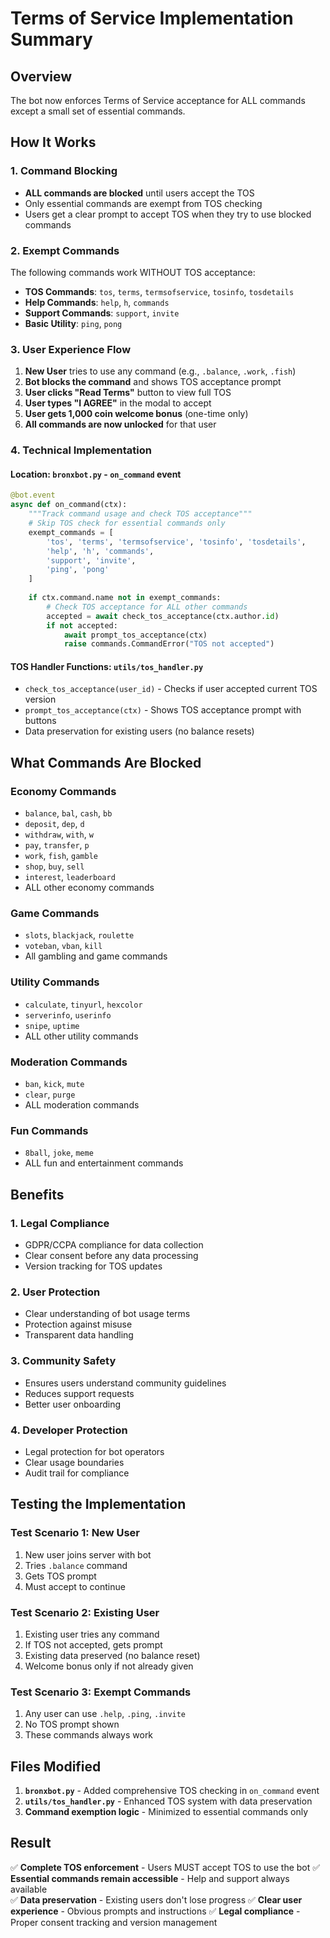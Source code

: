 # Terms of Service Implementation Summary

## Overview
The bot now enforces Terms of Service acceptance for ALL commands except a small set of essential commands.

## How It Works

### 1. **Command Blocking**
- **ALL commands are blocked** until users accept the TOS
- Only essential commands are exempt from TOS checking
- Users get a clear prompt to accept TOS when they try to use blocked commands

### 2. **Exempt Commands**
The following commands work WITHOUT TOS acceptance:
- **TOS Commands**: `tos`, `terms`, `termsofservice`, `tosinfo`, `tosdetails`
- **Help Commands**: `help`, `h`, `commands`
- **Support Commands**: `support`, `invite`
- **Basic Utility**: `ping`, `pong`

### 3. **User Experience Flow**

1. **New User** tries to use any command (e.g., `.balance`, `.work`, `.fish`)
2. **Bot blocks the command** and shows TOS acceptance prompt
3. **User clicks "Read Terms"** button to view full TOS
4. **User types "I AGREE"** in the modal to accept
5. **User gets 1,000 coin welcome bonus** (one-time only)
6. **All commands are now unlocked** for that user

### 4. **Technical Implementation**

#### Location: `bronxbot.py` - `on_command` event
```python
@bot.event
async def on_command(ctx):
    """Track command usage and check TOS acceptance"""
    # Skip TOS check for essential commands only
    exempt_commands = [
        'tos', 'terms', 'termsofservice', 'tosinfo', 'tosdetails',
        'help', 'h', 'commands',
        'support', 'invite',
        'ping', 'pong'
    ]
    
    if ctx.command.name not in exempt_commands:
        # Check TOS acceptance for ALL other commands
        accepted = await check_tos_acceptance(ctx.author.id)
        if not accepted:
            await prompt_tos_acceptance(ctx)
            raise commands.CommandError("TOS not accepted")
```

#### TOS Handler Functions: `utils/tos_handler.py`
- `check_tos_acceptance(user_id)` - Checks if user accepted current TOS version
- `prompt_tos_acceptance(ctx)` - Shows TOS acceptance prompt with buttons
- Data preservation for existing users (no balance resets)

## What Commands Are Blocked

### Economy Commands
- `balance`, `bal`, `cash`, `bb`
- `deposit`, `dep`, `d`
- `withdraw`, `with`, `w`
- `pay`, `transfer`, `p`
- `work`, `fish`, `gamble`
- `shop`, `buy`, `sell`
- `interest`, `leaderboard`
- ALL other economy commands

### Game Commands
- `slots`, `blackjack`, `roulette`
- `voteban`, `vban`, `kill`
- All gambling and game commands

### Utility Commands
- `calculate`, `tinyurl`, `hexcolor`
- `serverinfo`, `userinfo`
- `snipe`, `uptime`
- ALL other utility commands

### Moderation Commands
- `ban`, `kick`, `mute`
- `clear`, `purge`
- ALL moderation commands

### Fun Commands
- `8ball`, `joke`, `meme`
- ALL fun and entertainment commands

## Benefits

### 1. **Legal Compliance**
- GDPR/CCPA compliance for data collection
- Clear consent before any data processing
- Version tracking for TOS updates

### 2. **User Protection**
- Clear understanding of bot usage terms
- Protection against misuse
- Transparent data handling

### 3. **Community Safety**
- Ensures users understand community guidelines
- Reduces support requests
- Better user onboarding

### 4. **Developer Protection**
- Legal protection for bot operators
- Clear usage boundaries
- Audit trail for compliance

## Testing the Implementation

### Test Scenario 1: New User
1. New user joins server with bot
2. Tries `.balance` command
3. Gets TOS prompt
4. Must accept to continue

### Test Scenario 2: Existing User
1. Existing user tries any command
2. If TOS not accepted, gets prompt
3. Existing data preserved (no balance reset)
4. Welcome bonus only if not already given

### Test Scenario 3: Exempt Commands
1. Any user can use `.help`, `.ping`, `.invite`
2. No TOS prompt shown
3. These commands always work

## Files Modified

1. **`bronxbot.py`** - Added comprehensive TOS checking in `on_command` event
2. **`utils/tos_handler.py`** - Enhanced TOS system with data preservation
3. **Command exemption logic** - Minimized to essential commands only

## Result

✅ **Complete TOS enforcement** - Users MUST accept TOS to use the bot
✅ **Essential commands remain accessible** - Help and support always available  
✅ **Data preservation** - Existing users don't lose progress
✅ **Clear user experience** - Obvious prompts and instructions
✅ **Legal compliance** - Proper consent tracking and version management
